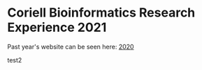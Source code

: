 

# Coriell Bioinformatics Research Experience 2021

Past year's website can be seen here: [2020](https://github.com/Coriell-BRE/2020_Bioinformatics_Research_Experience)

test2
